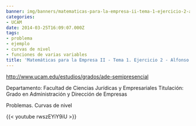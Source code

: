 ```yaml
---
banner: img/banners/matematicas-para-la-empresa-ii-tema-1-ejercicio-2-alfonso-rosa.jpg
categories:
- UCAM
date: 2014-03-25T16:09:07.000Z
tags:
- problema
- ejemplo
- curvas de nivel
- funciones de varias variables
title: 'Matemáticas para la Empresa II - Tema 1. Ejercicio 2 - Alfonso Rosa'
---
```


http://www.ucam.edu/estudios/grados/ade-semipresencial

Departamento: Facultad de Ciencias Jurídicas y Empresariales
Titulación: Grado en Administración y Dirección de Empresas

Problemas. Curvas de nivel

{{< youtube rwszEYiY9iU >}}
